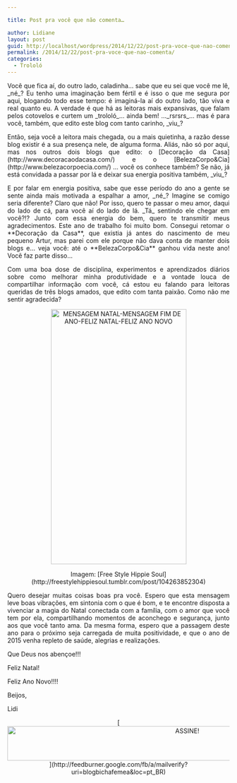 ```yaml
---

title: Post pra você que não comenta…

author: Lidiane
layout: post
guid: http://localhost/wordpress/2014/12/22/post-pra-voce-que-nao-comenta/
permalink: /2014/12/22/post-pra-voce-que-nao-comenta/
categories:
  - Trololó
---
```

<p align="justify">
  Você que fica aí, do outro lado, caladinha… sabe que eu sei que você me lê, _né_? Eu tenho uma imaginação bem fértil e é isso o que me segura por aqui, blogando todo esse tempo: é imaginá-la aí do outro lado, tão viva e real quanto eu. A verdade é que há as leitoras mais expansivas, que falam pelos cotovelos e curtem um _trololó_… ainda bem! …_rsrsrs_… mas é para você, também, que edito este blog com tanto carinho, _viu_?
</p>

<p align="justify">
  Então, seja você a leitora mais chegada, ou a mais quietinha, a razão desse blog existir é a sua presença nele, de alguma forma. Aliás, não só por aqui, mas nos outros dois blogs que edito: o [Decoração da Casa](http://www.decoracaodacasa.com/)  e o [BelezaCorpo&Cia](http://www.belezacorpoecia.com/) … você os conhece também? Se não, já está convidada a passar por lá e deixar sua energia positiva também, _viu_?
</p>

<p align="justify">
  E por falar em energia positiva, sabe que esse período do ano a gente se sente ainda mais motivada a espalhar a amor, _né_? Imagine se comigo seria diferente? Claro que não! Por isso, quero te passar o meu amor, daqui do lado de cá, para você aí do lado de lá. _Tá_ sentindo ele chegar em você?!? Junto com essa energia do bem, quero te transmitir meus agradecimentos. Este ano de trabalho foi muito bom. Consegui retomar o **Decoração da Casa**, que existia já antes do nascimento de meu pequeno Artur, mas parei com ele porque não dava conta de manter dois blogs e… veja você: até o **BelezaCorpo&Cia** ganhou vida neste ano! Você faz parte disso…
</p>

<p align="justify">
  Com uma boa dose de disciplina, experimentos e aprendizados diários sobre como melhorar minha produtividade e a vontade louca de compartilhar informação com você, cá estou eu falando para leitoras queridas de três blogs amados, que edito com tanta paixão. Como não me sentir agradecida?
</p>

<p align="center">
  <a href="http://www.trololodemulher.com.br/blog/wp-content/uploads/2014/12/MENSAGEM-NATAL-MENSAGEM-FIM-DE-ANO-FELIZ-NATAL-FELIZ-ANO-NOVO.jpg"><img class="alignnone size-full wp-image-10668" src="http://www.trololodemulher.com.br/blog/wp-content/uploads/2014/12/MENSAGEM-NATAL-MENSAGEM-FIM-DE-ANO-FELIZ-NATAL-FELIZ-ANO-NOVO.jpg" alt="MENSAGEM NATAL-MENSAGEM FIM DE ANO-FELIZ NATAL-FELIZ ANO NOVO" width="307" height="578" /></a>
</p>

<p align="center">
  Imagem: [Free Style Hippie Soul](http://freestylehippiesoul.tumblr.com/post/104263852304) 
</p>

<p align="justify">
  Quero desejar muitas coisas boas pra você. Espero que esta mensagem leve boas vibrações, em sintonia com o que é bom, e te encontre disposta a vivenciar a magia do Natal conectada com a família, com o amor que você tem por ela, compartilhando momentos de aconchego e segurança, junto aos que você tanto ama. Da mesma forma, espero que a passagem deste ano para o próximo seja carregada de muita positividade, e que o ano de 2015 venha repleto de saúde, alegrias e realizações.
</p>

<p align="justify">
  Que Deus nos abençoe!!!
</p>

<p align="justify">
  Feliz Natal!
</p>

<p align="justify">
  Feliz Ano Novo!!!!
</p>

<p align="justify">
  Beijos,
</p>

<p align="justify">
  Lidi
</p>

<p align="center">
  [<img class="alignnone size-full wp-image-10439" src="http://www.trololodemulher.com.br/blog/wp-content/uploads/2014/09/ASSINE.png" alt="ASSINE!" width="800" height="78" />](http://feedburner.google.com/fb/a/mailverify?uri=blogbichafemea&loc=pt_BR) 
</p>

&nbsp;

<p align="justify">